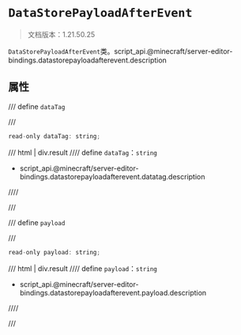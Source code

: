 # `DataStorePayloadAfterEvent`

> 文档版本：1.21.50.25

`DataStorePayloadAfterEvent`类。script_api.@minecraft/server-editor-bindings.datastorepayloadafterevent.description

## 属性

/// define
`dataTag`


///

```js
read-only dataTag: string;
```

/// html | div.result
//// define
`dataTag`：`string`

- script_api.@minecraft/server-editor-bindings.datastorepayloadafterevent.datatag.description


////

///


/// define
`payload`


///

```js
read-only payload: string;
```

/// html | div.result
//// define
`payload`：`string`

- script_api.@minecraft/server-editor-bindings.datastorepayloadafterevent.payload.description


////

///

